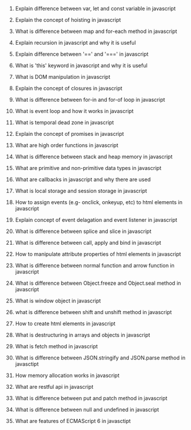 
1. Explain difference between var, let and const variable in javascript

2. Explain the concept of hoisting in javascript

3. What is difference between map and for-each method in javascript

4. Explain recursion in javascript and why it is useful

5. Explain difference between '==' and '===' in javascript

6. What is 'this' keyword in javascript and why it is useful

7. What is DOM manipulation in javascript

8. Explain the concept of closures in javascript

9. What is difference between for-in and for-of loop in javascript

10. What is event loop and how it works in javascript

11. What is temporal dead zone in javascript

12. Explain the concept of promises in javascript

13. What are high order functions in javascript

14. What is difference between stack and heap memory in javascript

15. What are primitive and non-primitive data types in javascript

16. What are callbacks in javascript and why there are used

17. What is local storage and session storage in javascript

18. How to assign events (e.g- onclick, onkeyup, etc) to html elements in javascript

19. Explain concept of event delagation and event listener in javascript

20. What is difference between splice and slice in javascript

22. What is difference between call, apply and bind in javascript

23. How to manipulate attribute properties of html elements in javascript

24. What is difference between normal function and arrow function in javascript

25. What is difference between Object.freeze and Object.seal method in javascript

26. What is window object in javascript

27. what is difference between shift and unshift method in javascript

28. How to create html elements in javascript

29. What is destructuring in arrays and objects in javascript

30. What is fetch method in javascript

31. What is difference between JSON.stringify and JSON.parse method in javasctipt

32. How memory allocation works in javascript

33. What are restful api in javascript

34. What is difference between put and patch method in javascript

35. What is difference between null and undefined in javascript

36. What are features of ECMAScript 6 in javasctipt